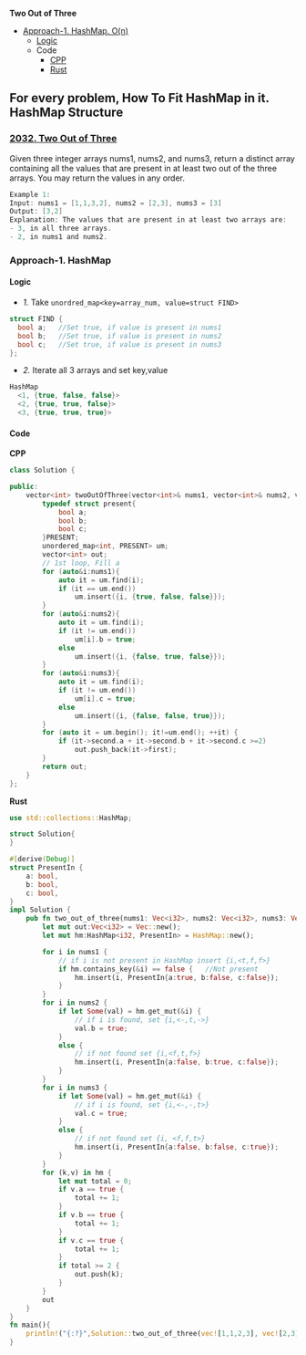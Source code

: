 **Two Out of Three**
- [Approach-1. HashMap. O(n)](#a1)
  - [Logic](#l)
  - Code
    - [CPP](#cpp)
    - [Rust](#r)

## For every problem, How To Fit HashMap in it. HashMap Structure

### [2032. Two Out of Three](https://leetcode.com/problems/two-out-of-three/description/)
Given three integer arrays nums1, nums2, and nums3, return a distinct array containing all the values that are present in at least two out of the three arrays. You may return the values in any order.
```c
Example 1:
Input: nums1 = [1,1,3,2], nums2 = [2,3], nums3 = [3]
Output: [3,2]
Explanation: The values that are present in at least two arrays are:
- 3, in all three arrays.
- 2, in nums1 and nums2.
```

<a name=a1></a>
### Approach-1. HashMap
<a name=l></a>
#### Logic
- _1._ Take `unordred_map<key=array_num, value=struct FIND>`
```c
struct FIND {
  bool a;   //Set true, if value is present in nums1
  bool b;   //Set true, if value is present in nums2
  bool c;   //Set true, if value is present in nums3
};
```
- _2._ Iterate all 3 arrays and set key,value
```c
HashMap
  <1, {true, false, false}>
  <2, {true, true, false}>
  <3, {true, true, true}>
```

#### Code
**CPP**
```cpp
class Solution {

public:
    vector<int> twoOutOfThree(vector<int>& nums1, vector<int>& nums2, vector<int>& nums3) {
        typedef struct present{
            bool a;
            bool b;
            bool c;
        }PRESENT;
        unordered_map<int, PRESENT> um;
        vector<int> out;
        // 1st loop, Fill a
        for (auto&i:nums1){
            auto it = um.find(i);
            if (it == um.end())
                um.insert({i, {true, false, false}});
        }
        for (auto&i:nums2){
            auto it = um.find(i);
            if (it != um.end())
                um[i].b = true;
            else
                um.insert({i, {false, true, false}});
        }
        for (auto&i:nums3){
            auto it = um.find(i);
            if (it != um.end())
                um[i].c = true;
            else
                um.insert({i, {false, false, true}});
        }
        for (auto it = um.begin(); it!=um.end(); ++it) {
            if (it->second.a + it->second.b + it->second.c >=2)
                out.push_back(it->first);
        }
        return out;
    }
};
```

<a name=rs></a>
**Rust**
```rs
use std::collections::HashMap;

struct Solution{
}

#[derive(Debug)]
struct PresentIn {
    a: bool,
    b: bool,
    c: bool,
}
impl Solution {
    pub fn two_out_of_three(nums1: Vec<i32>, nums2: Vec<i32>, nums3: Vec<i32>) -> Vec<i32> {
        let mut out:Vec<i32> = Vec::new();
        let mut hm:HashMap<i32, PresentIn> = HashMap::new();

        for i in nums1 {
            // if i is not present in HashMap insert {i,<t,f,f>}
            if hm.contains_key(&i) == false {   //Not present
                hm.insert(i, PresentIn{a:true, b:false, c:false});
            }
        }
        for i in nums2 {
            if let Some(val) = hm.get_mut(&i) {
                // if i is found, set {i,<-,t,->}
                val.b = true;
            }
            else {
                // if not found set {i,<f,t,f>}
                hm.insert(i, PresentIn{a:false, b:true, c:false});
            }
        }
        for i in nums3 {
            if let Some(val) = hm.get_mut(&i) {
                // if i is found, set {i,<-,-,t>}
                val.c = true;
            }
            else {
                // if not found set {i, <f,f,t>}
                hm.insert(i, PresentIn{a:false, b:false, c:true});
            }
        }
        for (k,v) in hm {
            let mut total = 0;
            if v.a == true {
                total += 1;
            }
            if v.b == true {
                total += 1;
            }
            if v.c == true {
                total += 1;
            }
            if total >= 2 {
                out.push(k);
            }
        }
        out
    }
}
fn main(){
    println!("{:?}",Solution::two_out_of_three(vec![1,1,2,3], vec![2,3], vec![3]));
}
```
